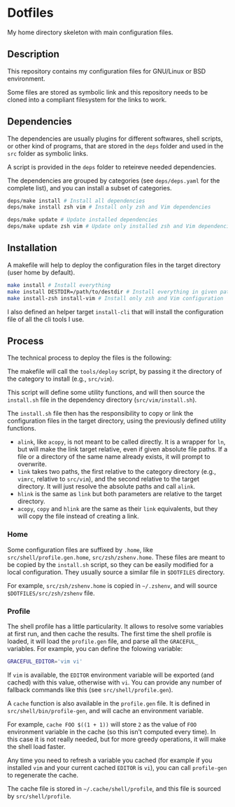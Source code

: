 Dotfiles
========

My home directory skeleton with main configuration files.

Description
-----------

This repository contains my configuration files for GNU/Linux or BSD
environment.

Some files are stored as symbolic link and this repository needs to be cloned
into a compliant filesystem for the links to work.

Dependencies
------------

The dependencies are usually plugins for different softwares, shell
scripts, or other kind of programs, that are stored in the `deps` folder
and used in the `src` folder as symbolic links.

A script is provided in the `deps` folder to reteireve needed dependencies.

The dependencies are grouped by categories (see `deps/deps.yaml` for the
complete list), and you can install a subset of categories.

```sh
deps/make install # Install all dependencies
deps/make install zsh vim # Install only zsh and Vim dependencies

deps/make update # Update installed dependencies
deps/make update zsh vim # Update only installed zsh and Vim dependencies
```

Installation
------------

A makefile will help to deploy the configuration files in the target
directory (user home by default).

```sh
make install # Install everything
make install DESTDIR=/path/to/destdir # Install everything in given path
make install-zsh install-vim # Install only zsh and Vim configuration
```

I also defined an helper target `install-cli` that will install the
configuration file of all the cli tools I use.

Process
-------

The technical process to deploy the files is the following:

The makefile will call the `tools/deploy` script, by passing it the
directory of the category to install (e.g., `src/vim`).

This script will define some utility functions, and will then source
the `install.sh` file in the dependency directory (`src/vim/install.sh`).

The `install.sh` file then has the responsibility to copy or link the
configuration files in the target directory, using the previously defined
utility functions.

* `alink`, like `acopy`, is not meant to be called directly. It is a wrapper
  for `ln`, but will make the link target relative, even if given absolute
  file paths. If a file or a directory of the same name already exists,
  it will prompt to overwrite.
* `link` takes two paths, the first relative to the category directory
  (e.g., `vimrc`, relative to `src/vim`), and the second relative to the
  target directory. It will just resolve the absolute paths and call `alink`.
* `hlink` is the same as `link` but both parameters are relative to the
  target directory.
* `acopy`, `copy` and `hlink` are the same as their `link` equivalents, but
  they will copy the file instead of creating a link.

### Home

Some configuration files are suffixed by `.home`, like
`src/shell/profile.gen.home`, `src/zsh/zshenv.home`. These files are
meant to be copied by the `install.sh` script, so they can be easily
modified for a local configuration. They usually source a similar
file in `$DOTFILES` directory.

For example, `src/zsh/zshenv.home` is copied in `~/.zshenv`, and will
source `$DOTFILES/src/zsh/zshenv` file.

### Profile

The shell profile has a little particularity. It allows to resolve some
variables at first run, and then cache the results. The first time the
shell profile is loaded, it will load the `profile.gen` file, and parse all
the `GRACEFUL_` variables. For example, you can define the folowing variable:

```sh
GRACEFUL_EDITOR='vim vi'
```

If `vim` is available, the `EDITOR` environment variable will be exported
(and cached) with this value, otherwise with `vi`. You can provide
any number of fallback commands like this (see `src/shell/profile.gen`).

A `cache` function is also available in the `profile.gen` file. It is
defined in `src/shell/bin/profile-gen`, and will cache an environment
variable.

For example, `cache FOO $((1 + 1))` will store `2` as the value of `FOO`
environment variable in the cache (so this isn't computed every time).
In this case it is not really needed, but for more greedy operations, it
will make the shell load faster.

Any time you need to refresh a variable you cached (for example if you
installed `vim` and your current cached `EDITOR` is `vi`), you can
call `profile-gen` to regenerate the cache.

The cache file is stored in `~/.cache/shell/profile`, and this file is
sourced by `src/shell/profile`.
